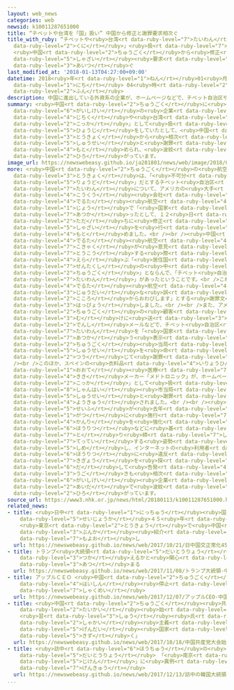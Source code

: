 ```yaml
---
layout: web_news
categories: web
newsid: k10011287651000
title: “チベットや台湾を「国」扱い” 中国から修正と謝罪要求相次ぐ
title_with_ruby: “チベットや<ruby>台湾<rt data-ruby-level="7">たいわん</rt></ruby>を「<ruby>国<rt
  data-ruby-level="2">くに</rt></ruby>」<ruby>扱<rt data-ruby-level="7">あつか</rt></ruby>い”
  <ruby>中国<rt data-ruby-level="2">ちゅうごく</rt></ruby>から<ruby>修正<rt data-ruby-level="5">しゅうせい</rt></ruby>と<ruby>謝罪<rt
  data-ruby-level="5">しゃざい</rt></ruby><ruby>要求<rt data-ruby-level="4">ようきゅう</rt></ruby><ruby>相次<rt
  data-ruby-level="3">あいつ</rt></ruby>ぐ
last_modified_at: '2018-01-13T04:27:00+09:00'
datetime: 2018<ruby>年<rt data-ruby-level="1">ねん</rt></ruby>01<ruby>月<rt data-ruby-level="1">がつ</rt></ruby>13<ruby>日<rt
  data-ruby-level="1">にち</rt></ruby> 04<ruby>時<rt data-ruby-level="2">じ</rt></ruby>27<ruby>分<rt
  data-ruby-level="2">ふん</rt></ruby>
description: 中国に進出している外資系の企業が、ホームページなどで、チベット自治区や台湾を「国家」として扱う表示をしていたとして、中国当局から相次いで修正と謝罪を求められ、波紋が広がっています。
summary: <ruby>中国<rt data-ruby-level="2">ちゅうごく</rt></ruby>に<ruby>進出<rt data-ruby-level="3">しんしゅつ</rt></ruby>している<ruby>外資系<rt
  data-ruby-level="6">がいしけい</rt></ruby>の<ruby>企業<rt data-ruby-level="7">きぎょう</rt></ruby>が、ホームページなどで、チベット<ruby>自治区<rt
  data-ruby-level="4">じちく</rt></ruby>や<ruby>台湾<rt data-ruby-level="7">たいわん</rt></ruby>を「<ruby>国家<rt
  data-ruby-level="2">こっか</rt></ruby>」として<ruby>扱<rt data-ruby-level="7">あつか</rt></ruby>う<ruby>表示<rt
  data-ruby-level="5">ひょうじ</rt></ruby>をしていたとして、<ruby>中国<rt data-ruby-level="2">ちゅうごく</rt></ruby><ruby>当局<rt
  data-ruby-level="3">とうきょく</rt></ruby>から<ruby>相次<rt data-ruby-level="3">あいつ</rt></ruby>いで<ruby>修正<rt
  data-ruby-level="5">しゅうせい</rt></ruby>と<ruby>謝罪<rt data-ruby-level="5">しゃざい</rt></ruby>を<ruby>求<rt
  data-ruby-level="4">もと</rt></ruby>められ、<ruby>波紋<rt data-ruby-level="7">はもん</rt></ruby>が<ruby>広<rt
  data-ruby-level="2">ひろ</rt></ruby>がっています。
image_url: https://newswebeasy.github.io/ja201801/news/web/image/2018/01/13/K10011287651_1801131027_1801131028_01_02.jpg
more: <ruby>中国<rt data-ruby-level="2">ちゅうごく</rt></ruby>の<ruby>航空<rt data-ruby-level="4">こうくう</rt></ruby><ruby>当局<rt
  data-ruby-level="3">とうきょく</rt></ruby>は、「<ruby>不可分<rt data-ruby-level="5">ふかぶん</rt></ruby>の<ruby>領土<rt
  data-ruby-level="5">りょうど</rt></ruby>」だとするチベット<ruby>自治区<rt data-ruby-level="4">じちく</rt></ruby>や<ruby>台湾<rt
  data-ruby-level="7">たいわん</rt></ruby>について、アメリカの<ruby>大手<rt data-ruby-level="1">おおて</rt></ruby><ruby>航空<rt
  data-ruby-level="4">こうくう</rt></ruby><ruby>会社<rt data-ruby-level="2">がいしゃ</rt></ruby>、「<ruby>デルタ<rt
  data-ruby-level="4">でるた</rt></ruby><ruby>航空<rt data-ruby-level="4">こうくう</rt></ruby>」が、ホームページ<ruby>上<rt
  data-ruby-level="1">じょう</rt></ruby>で「<ruby>国家<rt data-ruby-level="2">こっか</rt></ruby>」として<ruby>扱<rt
  data-ruby-level="7">あつか</rt></ruby>ったとして、１２<ruby>日<rt data-ruby-level="1">にち</rt></ruby>、<ruby>直<rt
  data-ruby-level="2">ただ</rt></ruby>ちに<ruby>修正<rt data-ruby-level="5">しゅうせい</rt></ruby>と<ruby>謝罪<rt
  data-ruby-level="5">しゃざい</rt></ruby>を<ruby>行<rt data-ruby-level="2">おこな</rt></ruby>うよう<ruby>求<rt
  data-ruby-level="4">もと</rt></ruby>めました。<br /><br /><ruby>中国<rt data-ruby-level="2">ちゅうごく</rt></ruby>メディアによりますと、<ruby>デルタ<rt
  data-ruby-level="4">でるた</rt></ruby><ruby>航空<rt data-ruby-level="4">こうくう</rt></ruby>のホームページでは、<ruby>顧客<rt
  data-ruby-level="7">こきゃく</rt></ruby>が<ruby>意見<rt data-ruby-level="3">いけん</rt></ruby>などを<ruby>投稿<rt
  data-ruby-level="7">とうこう</rt></ruby>する<ruby>際<rt data-ruby-level="5">さい</rt></ruby>に<ruby>選<rt
  data-ruby-level="4">えら</rt></ruby>ぶ「<ruby>居住国<rt data-ruby-level="5">きょじゅうこく</rt></ruby>」の<ruby>選択肢<rt
  data-ruby-level="7">せんたくし</rt></ruby>の<ruby>中<rt data-ruby-level="1">なか</rt></ruby>に、「<ruby>中国<rt
  data-ruby-level="2">ちゅうごく</rt></ruby>」とならんで、「チベット<ruby>自治区<rt data-ruby-level="4">じちく</rt></ruby>」や「<ruby>台湾<rt
  data-ruby-level="7">たいわん</rt></ruby>」があったということです。<br />これを<ruby>受<rt data-ruby-level="3">う</rt></ruby>けて<ruby>デルタ<rt
  data-ruby-level="4">でるた</rt></ruby><ruby>航空<rt data-ruby-level="4">こうくう</rt></ruby>は、「<ruby>重大<rt
  data-ruby-level="3">じゅうだい</rt></ruby>な<ruby>誤<rt data-ruby-level="6">あやま</rt></ruby>りで、<ruby>心<rt
  data-ruby-level="2">こころ</rt></ruby>からおわびします」とする<ruby>謝罪文<rt data-ruby-level="5">しゃざいぶん</rt></ruby>を<ruby>発表<rt
  data-ruby-level="3">はっぴょう</rt></ruby>しました。<br /><br />また、アメリカの<ruby>大手<rt data-ruby-level="1">おおて</rt></ruby>ホテルチェーン、「マリオット・インターナショナル」も、<ruby>中国<rt
  data-ruby-level="2">ちゅうごく</rt></ruby>の<ruby>顧客<rt data-ruby-level="7">こきゃく</rt></ruby><ruby>向<rt
  data-ruby-level="3">む</rt></ruby>けに<ruby>送<rt data-ruby-level="3">おく</rt></ruby>った<ruby>電子<rt
  data-ruby-level="2">でんし</rt></ruby>メールなどで、チベット<ruby>自治区<rt data-ruby-level="4">じちく</rt></ruby>や<ruby>台湾<rt
  data-ruby-level="7">たいわん</rt></ruby>を「<ruby>国家<rt data-ruby-level="2">こっか</rt></ruby>」として<ruby>扱<rt
  data-ruby-level="7">あつか</rt></ruby>う<ruby>表示<rt data-ruby-level="5">ひょうじ</rt></ruby>をしていたとして、<ruby>中国<rt
  data-ruby-level="2">ちゅうごく</rt></ruby><ruby>当局<rt data-ruby-level="3">とうきょく</rt></ruby>から<ruby>修正<rt
  data-ruby-level="5">しゅうせい</rt></ruby>を<ruby>命<rt data-ruby-level="3">めい</rt></ruby>じられ、ホームページを<ruby>通<rt
  data-ruby-level="2">つう</rt></ruby>じて<ruby>謝罪<rt data-ruby-level="5">しゃざい</rt></ruby>しました。<br
  /><br />このほか、スペインの<ruby>衣料品<rt data-ruby-level="4">いりょうひん</rt></ruby>チェーン「ＺＡＲＡ」と、アメリカの<ruby>大手<rt
  data-ruby-level="1">おおて</rt></ruby><ruby>医療<rt data-ruby-level="7">いりょう</rt></ruby><ruby>機器<rt
  data-ruby-level="4">きき</rt></ruby>メーカー「メドトロニック」が、ホームページで<ruby>台湾<rt data-ruby-level="7">たいわん</rt></ruby>を「<ruby>国家<rt
  data-ruby-level="2">こっか</rt></ruby>」として<ruby>扱<rt data-ruby-level="7">あつか</rt></ruby>ったとして、<ruby>上海<rt
  data-ruby-level="8">しゃんはい</rt></ruby><ruby>市当局<rt data-ruby-level="3">しとうきょく</rt></ruby>から<ruby>修正<rt
  data-ruby-level="5">しゅうせい</rt></ruby>と<ruby>謝罪<rt data-ruby-level="5">しゃざい</rt></ruby>を<ruby>要求<rt
  data-ruby-level="4">ようきゅう</rt></ruby>されました。<br /><br /><ruby>中国<rt data-ruby-level="2">ちゅうごく</rt></ruby>では、<ruby>政府<rt
  data-ruby-level="5">せいふ</rt></ruby>が<ruby>去年<rt data-ruby-level="3">きょねん</rt></ruby>６<ruby>月<rt
  data-ruby-level="1">がつ</rt></ruby>に<ruby>施行<rt data-ruby-level="7">しこう</rt></ruby>したインターネットの<ruby>管理<rt
  data-ruby-level="4">かんり</rt></ruby>を<ruby>強化<rt data-ruby-level="3">きょうか</rt></ruby>する<ruby>法律<rt
  data-ruby-level="6">ほうりつ</rt></ruby>などに<ruby>基<rt data-ruby-level="7">もと</rt></ruby>づいて<ruby>取<rt
  data-ruby-level="7">と</rt></ruby>り<ruby>締<rt data-ruby-level="7">し</rt></ruby>まりを<ruby>徹底<rt
  data-ruby-level="7">てってい</rt></ruby>する<ruby>姿勢<rt data-ruby-level="6">しせい</rt></ruby>を<ruby>示<rt
  data-ruby-level="5">しめ</rt></ruby>し、インターネットの<ruby>利用者<rt data-ruby-level="4">りようしゃ</rt></ruby>が<ruby>法律<rt
  data-ruby-level="6">ほうりつ</rt></ruby>に<ruby>違反<rt data-ruby-level="7">いはん</rt></ruby>する<ruby>企業<rt
  data-ruby-level="7">きぎょう</rt></ruby>を<ruby>探<rt data-ruby-level="6">さが</rt></ruby>し<ruby>出<rt
  data-ruby-level="6">だ</rt></ruby>して<ruby>告発<rt data-ruby-level="4">こくはつ</rt></ruby>する<ruby>動<rt
  data-ruby-level="3">うご</rt></ruby>きも<ruby>相次<rt data-ruby-level="3">あいつ</rt></ruby>いでおり、<ruby>外資系<rt
  data-ruby-level="6">がいしけい</rt></ruby><ruby>企業<rt data-ruby-level="7">きぎょう</rt></ruby>の<ruby>間<rt
  data-ruby-level="2">あいだ</rt></ruby>で<ruby>波紋<rt data-ruby-level="7">はもん</rt></ruby>が<ruby>広<rt
  data-ruby-level="2">ひろ</rt></ruby>がっています。
source_url: https://www3.nhk.or.jp/news/html/20180113/k10011287651000.html
related_news:
- title: <ruby>日中<rt data-ruby-level="1">にっちゅう</rt></ruby><ruby>国交<rt data-ruby-level="2">こっこう</rt></ruby><ruby>正常化<rt
    data-ruby-level="5">せいじょうか</rt></ruby>４５<ruby>年<rt data-ruby-level="1">ねん</rt></ruby>
    <ruby>東京<rt data-ruby-level="2">とうきょう</rt></ruby>で<ruby>中国<rt data-ruby-level="2">ちゅうごく</rt></ruby><ruby>文化<rt
    data-ruby-level="3">ぶんか</rt></ruby><ruby>紹介<rt data-ruby-level="7">しょうかい</rt></ruby>の<ruby>催<rt
    data-ruby-level="7">もよお</rt></ruby>し
  url: https://newswebeasy.github.io/news/web/2017/10/21/日中国交正常化45年-東京で中国文化紹介の催し
- title: トランプ<ruby>大統領<rt data-ruby-level="5">だいとうりょう</rt></ruby> <ruby>中国<rt data-ruby-level="2">ちゅうごく</rt></ruby>でツイッター<ruby>使<rt
    data-ruby-level="3">つか</rt></ruby>えるかと<ruby>関心<rt data-ruby-level="4">かんしん</rt></ruby><ruby>集<rt
    data-ruby-level="3">あつ</rt></ruby>まる
  url: https://newswebeasy.github.io/news/web/2017/11/08/トランプ大統領-中国でツイッター使えるかと関心集まる
- title: アップルＣＥＯ <ruby>中国<rt data-ruby-level="2">ちゅうごく</rt></ruby>でのアプリ<ruby>配信<rt
    data-ruby-level="4">はいしん</rt></ruby><ruby>停止<rt data-ruby-level="4">ていし</rt></ruby>を<ruby>釈明<rt
    data-ruby-level="7">しゃくめい</rt></ruby>
  url: https://newswebeasy.github.io/news/web/2017/12/07/アップルCEO-中国でのアプリ配信停止を釈明
- title: <ruby>中国<rt data-ruby-level="2">ちゅうごく</rt></ruby><ruby>共産党<rt data-ruby-level="6">きょうさんとう</rt></ruby><ruby>大会<rt
    data-ruby-level="2">たいかい</rt></ruby><ruby>始<rt data-ruby-level="3">はじ</rt></ruby>まる
    <ruby>習<rt data-ruby-level="3">しゅう</rt></ruby><ruby>氏<rt data-ruby-level="4">し</rt></ruby>「<ruby>社会<rt
    data-ruby-level="2">しゃかい</rt></ruby><ruby>主義<rt data-ruby-level="5">しゅぎ</rt></ruby>の<ruby>現代<rt
    data-ruby-level="5">げんだい</rt></ruby><ruby>国家<rt data-ruby-level="2">こっか</rt></ruby><ruby>築<rt
    data-ruby-level="5">きず</rt></ruby>く」
  url: https://newswebeasy.github.io/news/web/2017/10/18/中国共産党大会始まる-習氏社会主義の現代国家築く
- title: <ruby>訪中<rt data-ruby-level="6">ほうちゅう</rt></ruby>の<ruby>韓国<rt data-ruby-level="7">かんこく</rt></ruby><ruby>大統領<rt
    data-ruby-level="5">だいとうりょう</rt></ruby> 「<ruby>南京<rt data-ruby-level="8">なんきん</rt></ruby><ruby>事件<rt
    data-ruby-level="5">じけん</rt></ruby>」に<ruby>異例<rt data-ruby-level="6">いれい</rt></ruby>の<ruby>言及<rt
    data-ruby-level="7">げんきゅう</rt></ruby>
  url: https://newswebeasy.github.io/news/web/2017/12/13/訪中の韓国大統領-南京事件に異例の言及
...
```

